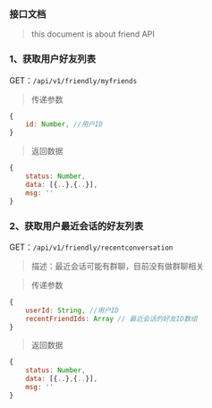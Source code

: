 ### 接口文档

> this document is about friend API

### 1、获取用户好友列表

GET：`/api/v1/friendly/myfriends`

> 传递参数

```javascript
{
    id: Number, //用户ID
}
```

> 返回数据

```javascript
{
    status: Number,
    data: [{..},{..}],
    msg: ''
}
```

### 2、获取用户最近会话的好友列表

GET：`/api/v1/friendly/recentconversation`

> 描述：最近会话可能有群聊，目前没有做群聊相关

> 传递参数

```javascript
{
    userId: String, //用户ID
    recentFriendIds: Array // 最近会话的好友ID数组
}
```

> 返回数据

```javascript
{
    status: Number,
    data: [{..},{..}],
    msg: ''
}
```

